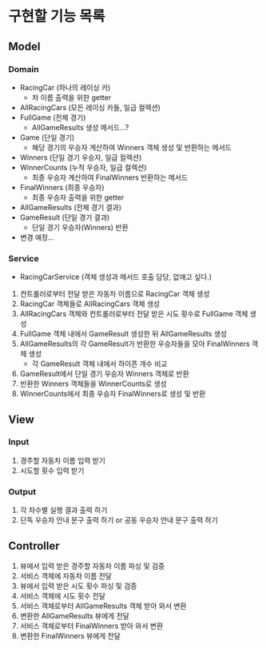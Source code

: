 # 구현할 기능 목록

## Model

### Domain
- RacingCar (하나의 레이싱 카)
  - 차 이름 출력을 위한 getter
- AllRacingCars (모든 레이싱 카들, 일급 컬렉션)
- FullGame (전체 경기)
  - AllGameResults 생성 메서드...?
- Game (단일 경기)
  - 해당 경기의 우승자 계산하여 Winners 객체 생성 및 반환하는 메서드
- Winners (단일 경기 우승자, 일급 컬렉션)
- WinnerCounts (누적 우승자, 일급 컬렉션)
  - 최종 우승자 계산하여 FinalWinners 반환하는 메서드
- FinalWinners (최종 우승자)
  - 최종 우승자 출력을 위한 getter
- AllGameResults (전체 경기 결과)
- GameResult (단일 경기 결과)
  - 단일 경기 우승자(Winners) 반환
- 변경 예정...

### Service
- RacingCarService (객체 생성과 메서드 호출 담당, 없애고 싶다.)

1. 컨트롤러로부터 전달 받은 자동차 이름으로 RacingCar 객체 생성 
2. RacingCar 객체들로 AllRacingCars 객체 생성
2. AllRacingCars 객체와 컨트롤러로부터 전달 받은 시도 횟수로 FullGame 객체 생성
3. FullGame 객체 내에서 GameResult 생성한 뒤 AllGameResults 생성
4. AllGameResults의 각 GameResult가 반환한 우승자들을 모아 FinalWinners 객체 생성
    - 각 GameResult 객체 내에서 하이픈 개수 비교
6. GameResult에서 단일 경기 우승자 Winners 객체로 반환 
7. 반환한 Winners 객체들을 WinnerCounts로 생성
8. WinnerCounts에서 최종 우승자 FinalWinners로 생성 및 반환


## View

### Input
1. 경주할 자동차 이름 입력 받기
2. 시도할 횟수 입력 받기

### Output
1. 각 차수별 실행 결과 출력 하기
2. 단독 우승자 안내 문구 출력 하기 or 공동 우승자 안내 문구 출력 하기

## Controller
1. 뷰에서 입력 받은 경주할 자동차 이름 파싱 및 검증
2. 서비스 객체에 자동차 이름 전달
3. 뷰에서 입력 받은 시도 횟수 파싱 및 검증
4. 서비스 객체에 시도 횟수 전달
5. 서비스 객체로부터 AllGameResults 객체 받아 와서 변환
6. 변환한 AllGameResults 뷰에게 전달
7. 서비스 객체로부터 FinalWinners 받아 와서 변환
8. 변환한 FinalWinners 뷰에게 전달
